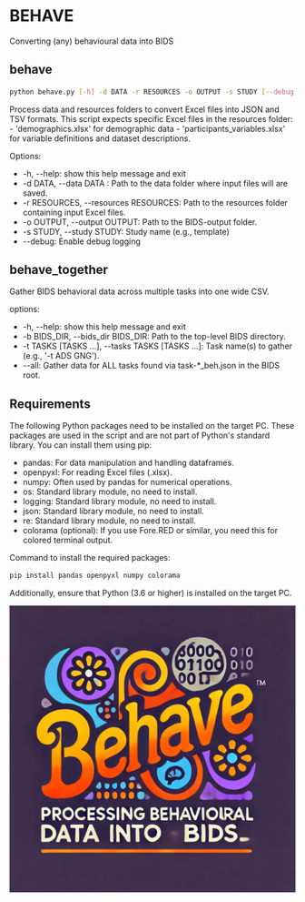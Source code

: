 # BEHAVE

Converting (any) behavioural data into BIDS

## behave

````bash
python behave.py [-h] -d DATA -r RESOURCES -o OUTPUT -s STUDY [--debug]
````

Process data and resources folders to convert Excel files into JSON and TSV formats. This script expects specific Excel files in the resources
folder: - 'demographics.xlsx' for demographic data - 'participants_variables.xlsx' for variable definitions and dataset descriptions.

Options: 
* -h, --help: show this help message and exit
* -d DATA, --data DATA : Path to the data folder where input files will are saved.
* -r RESOURCES, --resources RESOURCES: Path to the resources folder containing input Excel files.
* -o OUTPUT, --output OUTPUT: Path to the BIDS-output folder.
* -s STUDY, --study STUDY: Study name (e.g., template)
* --debug: Enable debug logging

## behave_together
Gather BIDS behavioral data across multiple tasks into one wide CSV.

options:
* -h, --help: show this help message and exit
* -b BIDS_DIR, --bids_dir BIDS_DIR: Path to the top-level BIDS directory.
* -t TASKS [TASKS ...], --tasks TASKS [TASKS ...]: Task name(s) to gather (e.g., '-t ADS GNG').
* --all: Gather data for ALL tasks found via task-*_beh.json in the BIDS root.

## Requirements

The following Python packages need to be installed on the target PC. These packages are used in the script and are not part of Python's standard library. You can install them using pip:

* pandas: For data manipulation and handling dataframes.
* openpyxl: For reading Excel files (.xlsx).
* numpy: Often used by pandas for numerical operations.
* os: Standard library module, no need to install.
* logging: Standard library module, no need to install.
* json: Standard library module, no need to install.
* re: Standard library module, no need to install.
* colorama (optional): If you use Fore.RED or similar, you need this for colored terminal output.

Command to install the required packages:

````bash
pip install pandas openpyxl numpy colorama
````

Additionally, ensure that Python (3.6 or higher) is installed on the target PC.

![Drag Racing](LOGO.png)
